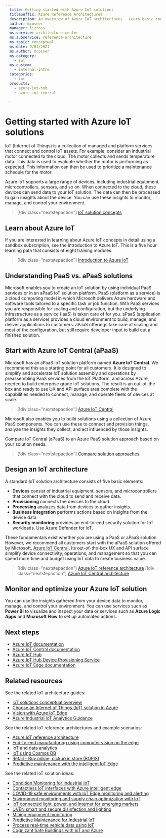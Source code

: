 ```yaml
---
  title: Getting started with Azure IoT solutions
  titleSuffix: Azure Reference Architectures
  description: An overview of Azure IoT architectures.  Learn basic concepts around getting started with Azure IoT, how to get started building an IoT solution, or understand how to optimize an IoT solution for production.
  author: mcosner
  manager: lizross
  ms.service: architecture-center
  ms.subservice: reference-architecture
  ms.topic: conceptual
  ms.date: 9/01/2021
  ms.author: mcosner
  ms.category:
    - iot
  ms.custom:
    - internal-intro
  categories:
    - iot
  products:
    - azure-iot-hub
    - azure-iot-central

---
```


# Getting started with Azure IoT solutions

IoT (Internet of Things) is a collection of managed and platform services that connect and control IoT assets. For example, consider an industrial motor connected to the cloud. The motor collects and sends temperature data. This data is used to evaluate whether the motor is performing as expected. This information can then be used to prioritize a maintenance schedule for the motor.

Azure IoT supports a large range of devices, including industrial equipment, microcontrollers, sensors, and so on. When connected to the cloud, these devices can send data to your IoT solution. The data can then be processed to gain insights about the device. You can use these insights to monitor, manage, and control your environment.

> [!div class="nextstepaction"]
> [IoT solution concepts](../../example-scenario/iot/introduction-to-solutions.yml)

## Learn about Azure IoT

If you are interested in learning about Azure IoT concepts in detail using a sandbox subscription, see the Introduction to Azure IoT. This is a five hour learning path that consists of eight training modules.

> [!div class="nextstepaction"]
> [Introduction to Azure IoT](/learn/paths/introduction-to-azure-iot)

## Understanding PaaS vs. aPaaS solutions

Microsoft enables you to create an IoT solution by using individual PaaS services or in an aPaaS IoT solution platform. PaaS (platform as a service) is a cloud computing model in which Microsoft delivers Azure hardware and software tools tailored to a specific task or job function. With PaaS services you are responsible for scaling and configuration, but the underlying infrastructure as a service (IaaS) is taken care of for you. aPaaS (application platform as a service) provides a cloud environment to build, manage, and deliver applications to customers. aPaaS offerings take care of scaling and most of the configuration, but still require developer input to build out a finished solution. 

## Start with Azure IoT Central (aPaaS)

Microsoft has an aPaaS IoT solution platform named **Azure IoT Central**. We recommend this as a starting point for all customers. It is designed to simplify and accelerate IoT solution assembly and operations by preassembling PaaS services from the IoT Platform, and across Azure, needed to build enterprise grade IoT solutions. The result is an out-of-the-box and ready to use UX and API surface area complete with the capabilities needed to connect, manage, and operate fleets of devices at scale. 

> [!div class="nextstepaction"]
> [Azure IoT Central](/azure/iot-central/core/overview-iot-central)

Microsoft also enables you to build solutions using a collection of Azure PaaS components. You can use these to connect and provision things, analyze the insights they collect, and act influenced by those insights. 

Compare IoT Central (aPaaS) to an Azure PaaS solution approach based on your solution needs.

> [!div class="nextstepaction"]
> [Compare solution approaches](/azure/architecture/example-scenario/iot/iot-central-iot-hub-cheat-sheet)

## Design an IoT architecture

A standard IoT solution architecture consists of five basic elements:

* **Devices** consist of industrial equipment, sensors, and microcontrollers that connect with the cloud to send and receive data.
* **Provisioning** connects the devices to the cloud.
* **Processing** analyzes data from devices to gather insights.
* **Business integration** performs actions based on insights from the device data.
* **Security monitoring** provides an end-to-end security solution for IoT workloads. Use Azure Defender for IoT.

These fundamentals exist whether you are using a PaaS or aPaaS solution.  However, we recommend all customers start with the aPaaS solution offered by Microsoft, [Azure IoT Central](/azure/iot-central/core/overview-iot-central). Its out-of-the-box UX and API surface simplify device connectivity, operations, and management so that you can spend more time and budget using IoT data to create business value. 


> [!div class="nextstepaction"]
> [Azure IoT reference architecture](../iot.yml)
> [!div class="nextstepaction"]
> [Azure IoT Central architecture](/azure/iot-central/core/concepts-architecture)

## Monitor and optimize your Azure IoT solution

You can use the insights gathered from your device data to monitor, manage, and control your environment. You can use services such as **Power BI** to visualize and inspect your data or services such as **Azure Logic Apps** and **Microsoft Flow** to set up automated actions.

## Next steps

* [Azure IoT documentation](/azure/iot-fundamentals)
* [Azure IoT Central documentation](/azure/iot-central)
* [Azure IoT Hub](/azure/iot-hub)
* [Azure IoT Hub Device Provisioning Service](/azure/iot-dps)
* [Azure IoT Edge documentation](/azure/iot-edge)

## Related resources

See the related IoT architecture guides:

* [IoT solutions conceptual overview](../../example-scenario/iot/introduction-to-solutions.yml)
* [Choose an Internet of Things (IoT) solution in Azure](../../example-scenario/iot/iot-central-iot-hub-cheat-sheet.md)
* [Vision with Azure IoT Edge](../../guide/iot-edge-vision/index.md)
* [Azure Industrial IoT Analytics Guidance](../../guide/iiot-guidance/iiot-architecture.md)

See the related IoT reference architectures and example scenarios:

* [Azure IoT reference architecture](../iot.yml)
* [End-to-end manufacturing using computer vision on the edge](../ai/end-to-end-smart-factory.yml)
* [IoT and data analytics](../../example-scenario/data/big-data-with-iot.yml)
* [IoT using Cosmos DB](../../solution-ideas/articles/iot-using-cosmos-db.yml)
* [Retail - Buy online, pickup in store (BOPIS)](../../example-scenario/iot/vertical-buy-online-pickup-in-store.yml)
* [Predictive maintenance with the intelligent IoT Edge](../../example-scenario/predictive-maintenance/iot-predictive-maintenance.yml)

See the related IoT solution ideas:

* [Condition Monitoring for Industrial IoT](../../solution-ideas/articles/condition-monitoring.yml)
* [Contactless IoT interfaces with Azure intelligent edge](../../solution-ideas/articles/contactless-interfaces.yml)
* [COVID-19 safe environments with IoT Edge monitoring and alerting](../../solution-ideas/articles/cctv-iot-edge-for-covid-19-safe-environment-and-mask-detection.yml)
* [Environment monitoring and supply chain optimization with IoT](../../solution-ideas/articles/environment-monitoring-and-supply-chain-optimization.yml)
* [IoT connected light, power, and internet for emerging markets](../../solution-ideas/articles/iot-power-management.yml)
* [UVEN smart and secure disinfection and lighting](../../solution-ideas/articles/uven-disinfection.yml)
* [Mining equipment monitoring](../../solution-ideas/articles/monitor-mining-equipment.yml)
* [Predictive Maintenance for Industrial IoT](../../solution-ideas/articles/iot-predictive-maintenance.yml)
* [Process real-time vehicle data using IoT](../../example-scenario/data/realtime-analytics-vehicle-iot.yml)
* [Cognizant Safe Buildings with IoT and Azure](../../solution-ideas/articles/safe-buildings.yml)